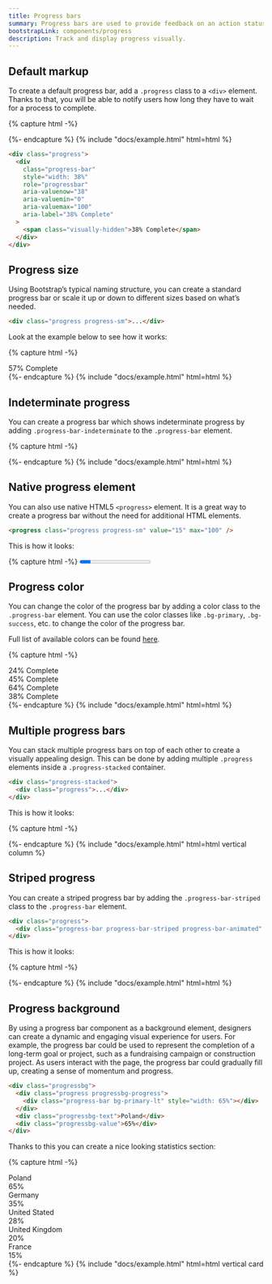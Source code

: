 ```yaml
---
title: Progress bars
summary: Progress bars are used to provide feedback on an action status and inform users of the current progress. Although seemingly small interface elements, they are extremely hepful in managing users' expectations and preventing them from abandoning a process they have initiated.
bootstrapLink: components/progress
description: Track and display progress visually.
---
```


## Default markup

To create a default progress bar, add a `.progress` class to a `<div>` element. Thanks to that, you will be able to notify users how long they have to wait for a process to complete.

{% capture html -%}
<div class="progress">
  <div class="progress-bar" style="width: 38%"></div>
</div>
{%- endcapture %}
{% include "docs/example.html" html=html %}

```html
<div class="progress">
  <div
    class="progress-bar"
    style="width: 38%"
    role="progressbar"
    aria-valuenow="38"
    aria-valuemin="0"
    aria-valuemax="100"
    aria-label="38% Complete"
  >
    <span class="visually-hidden">38% Complete</span>
  </div>
</div>
```

## Progress size

Using Bootstrap’s typical naming structure, you can create a standard progress bar or scale it up or down to different sizes based on what’s needed.

```html
<div class="progress progress-sm">...</div>
```

Look at the example below to see how it works:

{% capture html -%}
<div class="progress progress-sm">
  <div
    class="progress-bar"
    style="width: 57%"
    role="progressbar"
    aria-valuenow="57"
    aria-valuemin="0"
    aria-valuemax="100"
    aria-label="57% Complete"
  >
    <span class="visually-hidden">57% Complete</span>
  </div>
</div>
{%- endcapture %}
{% include "docs/example.html" html=html %}

## Indeterminate progress

You can create a progress bar which shows indeterminate progress by adding `.progress-bar-indeterminate` to the `.progress-bar` element.

{% capture html -%}
<div class="progress progress-sm">
  <div class="progress-bar progress-bar-indeterminate"></div>
</div>
{%- endcapture %}
{% include "docs/example.html" html=html %}

## Native progress element

You can also use native HTML5 `<progress>` element. It is a great way to create a progress bar without the need for additional HTML elements.

```html
<progress class="progress progress-sm" value="15" max="100" />
```

This is how it looks:

{% capture html -%}
<progress class="progress progress-sm" value="15" max="100" />
{%- endcapture %}
{% include "docs/example.html" html=html %}

## Progress color

You can change the color of the progress bar by adding a color class to the `.progress-bar` element. You can use the color classes like `.bg-primary`, `.bg-success`, etc. to change the color of the progress bar.

Full list of available colors can be found [here](/img/ui/base/colors).

{% capture html -%}
<div class="progress">
  <div
    class="progress-bar bg-red"
    style="width: 24%"
    role="progressbar"
    aria-valuenow="24"
    aria-valuemin="0"
    aria-valuemax="100"
    aria-label="24% Complete"
  >
    <span class="visually-hidden">24% Complete</span>
  </div>
</div>
<div class="progress">
  <div
    class="progress-bar bg-green"
    style="width: 45%"
    role="progressbar"
    aria-valuenow="45"
    aria-valuemin="0"
    aria-valuemax="100"
    aria-label="45% Complete"
  >
    <span class="visually-hidden">45% Complete</span>
  </div>
</div>
<div class="progress">
  <div
    class="progress-bar bg-purple"
    style="width: 64%"
    role="progressbar"
    aria-valuenow="64"
    aria-valuemin="0"
    aria-valuemax="100"
    aria-label="64% Complete"
  >
    <span class="visually-hidden">64% Complete</span>
  </div>
</div>
<div class="progress">
  <div
    class="progress-bar bg-blue"
    style="width: 38%"
    role="progressbar"
    aria-valuenow="38"
    aria-valuemin="0"
    aria-valuemax="100"
    aria-label="38% Complete"
  >
    <span class="visually-hidden">38% Complete</span>
  </div>
</div>
{%- endcapture %}
{% include "docs/example.html" html=html %}

## Multiple progress bars

You can stack multiple progress bars on top of each other to create a visually appealing design. This can be done by adding multiple `.progress` elements inside a `.progress-stacked` container.

```html
<div class="progress-stacked">
  <div class="progress">...</div>
</div>
```

This is how it looks:

{% capture html -%}
<div class="progress-stacked">
  <div class="progress" style="width: 15%">
    <div class="progress-bar"></div>
  </div>
  <div class="progress" style="width: 30%">
    <div class="progress-bar bg-success"></div>
  </div>
  <div class="progress" style="width: 20%">
    <div class="progress-bar bg-info"></div>
  </div>
</div>
{%- endcapture %}
{% include "docs/example.html" html=html vertical column %}

## Striped progress

You can create a striped progress bar by adding the `.progress-bar-striped` class to the `.progress-bar` element.

```html
<div class="progress">
  <div class="progress-bar progress-bar-striped progress-bar-animated" style="width: 60%"></div>
</div>
```

This is how it looks:

{% capture html -%}
<div class="progress">
  <div class="progress-bar progress-bar-striped progress-bar-animated" style="width: 60%"></div>
</div>
{%- endcapture %}
{% include "docs/example.html" html=html %}

## Progress background

By using a progress bar component as a background element, designers can create a dynamic and engaging visual experience for users. For example, the progress bar could be used to represent the completion of a long-term goal or project, such as a fundraising campaign or construction project. As users interact with the page, the progress bar could gradually fill up, creating a sense of momentum and progress.

```html
<div class="progressbg">
  <div class="progress progressbg-progress">
    <div class="progress-bar bg-primary-lt" style="width: 65%"></div>
  </div>
  <div class="progressbg-text">Poland</div>
  <div class="progressbg-value">65%</div>
</div>
```

Thanks to this you can create a nice looking statistics section:

{% capture html -%}
<div class="progressbg">
  <div class="progress progressbg-progress">
    <div class="progress-bar bg-primary-lt" style="width: 65%"></div>
  </div>
  <div class="progressbg-text">Poland</div>
  <div class="progressbg-value">65%</div>
</div>
<div class="progressbg">
  <div class="progress progressbg-progress">
    <div class="progress-bar bg-primary-lt" style="width: 35%"></div>
  </div>
  <div class="progressbg-text">Germany</div>
  <div class="progressbg-value">35%</div>
</div>
<div class="progressbg">
  <div class="progress progressbg-progress">
    <div class="progress-bar bg-primary-lt" style="width: 28%"></div>
  </div>
  <div class="progressbg-text">United Stated</div>
  <div class="progressbg-value">28%</div>
</div>
<div class="progressbg">
  <div class="progress progressbg-progress">
    <div class="progress-bar bg-primary-lt" style="width: 20%"></div>
  </div>
  <div class="progressbg-text">United Kingdom</div>
  <div class="progressbg-value">20%</div>
</div>
<div class="progressbg">
  <div class="progress progressbg-progress">
    <div class="progress-bar bg-primary-lt" style="width: 15%"></div>
  </div>
  <div class="progressbg-text">France</div>
  <div class="progressbg-value">15%</div>
</div>
{%- endcapture %}
{% include "docs/example.html" html=html vertical card %}